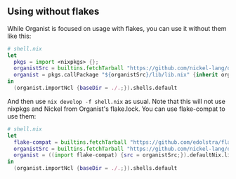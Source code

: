 ## Using without flakes

While Organist is focused on usage with flakes, you can use it without them like this:

```nix
# shell.nix
let
  pkgs = import <nixpkgs> {};
  organistSrc = builtins.fetchTarball "https://github.com/nickel-lang/organist/archive/main.tar.gz";
  organist = pkgs.callPackage "${organistSrc}/lib/lib.nix" {inherit organistSrc;};
in
  (organist.importNcl {baseDir = ./.;}).shells.default
```

And then use `nix develop -f shell.nix` as usual. Note that this will not use nixpkgs and Nickel from Organist's flake.lock.
You can use flake-compat to use them:

```nix
# shell.nix
let
  flake-compat = builtins.fetchTarball "https://github.com/edolstra/flake-compat/archive/master.tar.gz";
  organistSrc = builtins.fetchTarball "https://github.com/nickel-lang/organist/archive/main.tar.gz";
  organist = ((import flake-compat) {src = organistSrc;}).defaultNix.lib.${builtins.currentSystem};
in
  (organist.importNcl {baseDir = ./.;}).shells.default
```
